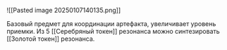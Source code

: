 ![[Pasted image 20250107140135.png]]

Базовый предмет для координации артефакта, увеличивает уровень приемки. Из 5 [[Серебряный токен]] резонанса можно синтезировать [[Золотой токен]] резонанса.
